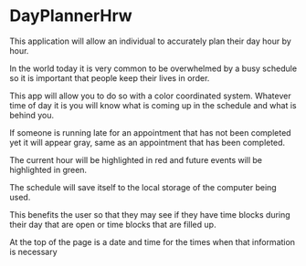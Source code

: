 # DayPlannerHrw

This application will allow an individual to accurately plan their day hour by hour.

In the world today it is very common to be overwhelmed by a busy schedule so it is important that people keep their lives in order.

This app will allow you to do so with a color coordinated system. Whatever time of day it is you will know what is coming up in the schedule and what is behind you.

If someone is running late for an appointment that has not been completed yet it will appear gray, same as an appointment that has been completed.

The current hour will be highlighted in red and future events will be highlighted in green.

The schedule will save itself to the local storage of the computer being used.

This benefits the user so that they may see if they have time blocks during their day that are open or time blocks that are filled up.

At the top of the page is a date and time for the times when that information is necessary
